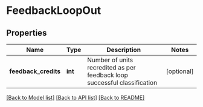 # FeedbackLoopOut

## Properties
Name | Type | Description | Notes
------------ | ------------- | ------------- | -------------
**feedback_credits** | **int** | Number of units recredited as per feedback loop successful classification | [optional] 

[[Back to Model list]](../README.md#documentation-for-models) [[Back to API list]](../README.md#documentation-for-api-endpoints) [[Back to README]](../README.md)


